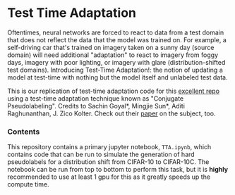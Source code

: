 # Test Time Adaptation
Oftentimes, neural networks are forced to react to data from a test domain that does not reflect the data that the model was trained on.
For example, a self-driving car that's trained on imagery taken on a sunny day (source domain) will need additional "adaptation" to react to imagery from foggy days, imagery with poor lighting, or imagery with glare (distribution-shifted test domains). Introducing Test-Time Adaptation!: the notion of updating a model at test-time with nothing but the model itself and unlabeled test data.

This is our replication of test-time adaptation code for this [excellent repo](https://github.com/locuslab/tta_conjugate) using a test-time adaptation technique known as "Conjugate Pseudolabeling". Credits to Sachin Goyal*, Mingjie Sun*, Aditi Raghunanthan, J. Zico Kolter. Check out their [paper](https://arxiv.org/pdf/2207.09640) on the subject, too.

### Contents

This repository contains a primary jupyter notebook, `TTA.ipynb`, which contains code that can be run to simulate the generation of hard pseudolabels for a distribution shift from CIFAR-10 to CIFAR-10C. The notebook can be run from top to bottom to perform this task, but it is **highly** recommended to use at least 1 gpu for this as it greatly speeds up the compute time. 

